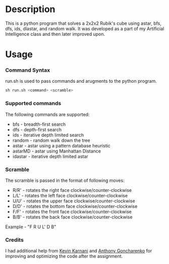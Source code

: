 # Description

This is a python program that solves a 2x2x2 Rubik's cube using astar, bfs, dfs, ids, dlastar, and random walk. It was developed as a part of my Artificial Intelligence class and then later improved upon. 

# Usage

### Command Syntax

run.sh is used to pass commands and arugments to the python program. 

```python
sh run.sh <command> <scramble>
```
### Supported commands

The following commands are supported: 

* bfs - breadth-first search
* dfs - depth-first search
* ids - iterative depth limited search
* random - random walk down the tree
* astar - astar using a pattern database heuristic
* astarMD - astar using Manhattan Distance
* idastar - iterative depth limited astar

### Scramble

The scramble is passed in the format of following moves:

* R/R' - rotates the right face clockwise/counter-clockwise
* L/L' - rotates the left face clockwise/counter-clockwise
* U/U' - rotates the upper face clockwise/counter-clockwise
* D/D' - rotates the bottom face clockwise/counter-clockwise
* F/F' - rotates the front face clockwise/counter-clockwise
* B/B' - rotates the back face clockwise/counter-clockwise

Example - "F R U L' D B"

### Credits

I had additional help from [Kevin Karnani](https://github.com/kevinkarnani) and [Anthony Goncharenko](https://github.com/AnthonyGoncharenko) for improving and optimizing the code after the assignment. 

